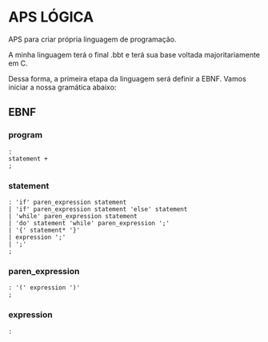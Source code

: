 # APS LÓGICA

APS para criar própria linguagem de programação.

A minha linguagem terá o final .bbt e terá sua base voltada majoritariamente em C.

Dessa forma, a primeira etapa da linguagem será definir a EBNF. Vamos iniciar a nossa gramática abaixo:

## EBNF


### program 
    : 
    statement +
    ;

### statement
    : 'if' paren_expression statement
    | 'if' paren_expression statement 'else' statement
    | 'while' paren_expression statement
    | 'do' statement 'while' paren_expression ';'
    | '{' statement* '}'
    | expression ';'
    | ';'
    ;

### paren_expression
    : '(' expression ')'
    ;

### expression
    :
